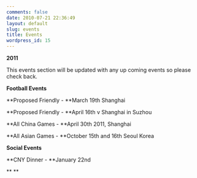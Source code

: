 ```yaml
---
comments: false
date: 2010-07-21 22:36:49
layout: default
slug: events
title: Events
wordpress_id: 15
---
```


**2011**

This events section will be updated with any up coming events so please check back.

**Football Events**

**Proposed Friendly - **March 19th Shanghai

**Proposed Friendly - **April 16th v Shanghai in Suzhou

**All China Games - **April 30th 2011, Shanghai

**All Asian Games - **October 15th and 16th Seoul Korea

**Social Events**

**CNY Dinner - **January 22nd

** **
